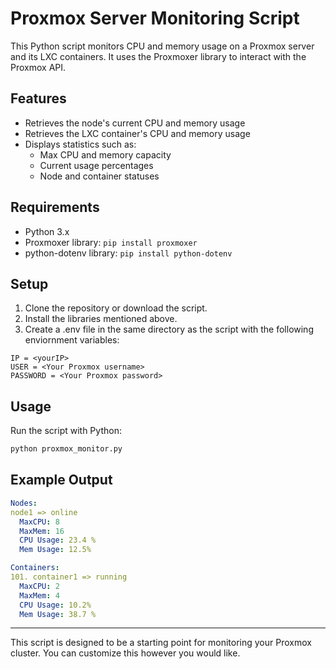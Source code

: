 # Proxmox Server Monitoring Script

This Python script monitors CPU and memory usage on a Proxmox server and its LXC containers. It uses the Proxmoxer library to interact with the Proxmox API.

## Features

- Retrieves the node's current CPU and memory usage
- Retrieves the LXC container's CPU and memory usage
- Displays statistics such as:
  - Max CPU and memory capacity
  - Current usage percentages
  - Node and container statuses

## Requirements

- Python 3.x
- Proxmoxer library: ```pip install proxmoxer```
- python-dotenv library: ```pip install python-dotenv```

## Setup

1. Clone the repository or download the script.
2. Install the libraries mentioned above.
3. Create a .env file in the same directory as the script with the following enviornment variables:

```env
IP = <yourIP>
USER = <Your Proxmox username>
PASSWORD = <Your Proxmox password>
```

## Usage

Run the script with Python:

```bash
python proxmox_monitor.py
```

## Example Output

```yaml
Nodes:
node1 => online
  MaxCPU: 8
  MaxMem: 16
  CPU Usage: 23.4 %
  Mem Usage: 12.5%

Containers:
101. container1 => running
  MaxCPU: 2
  MaxMem: 4
  CPU Usage: 10.2%
  Mem Usage: 38.7 %
```

---

This script is designed to be a starting point for monitoring your Proxmox cluster. You can customize this however you would like.
